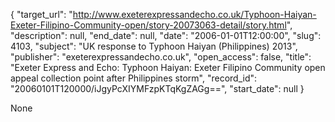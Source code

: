 {
  "target_url": "http://www.exeterexpressandecho.co.uk/Typhoon-Haiyan-Exeter-Filipino-Community-open/story-20073063-detail/story.html", 
  "description": null, 
  "end_date": null, 
  "date": "2006-01-01T12:00:00", 
  "slug": 4103, 
  "subject": "UK response to Typhoon Haiyan (Philippines) 2013", 
  "publisher": "exeterexpressandecho.co.uk", 
  "open_access": false, 
  "title": "Exeter Express and Echo: Typhoon Haiyan: Exeter Filipino Community open appeal collection point after Philippines storm", 
  "record_id": "20060101T120000/iJgyPcXIYMFzpKTqKgZAGg==", 
  "start_date": null
}

None